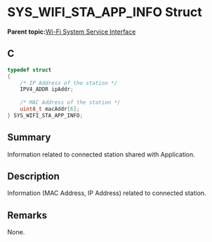 # SYS\_WIFI\_STA\_APP\_INFO Struct

**Parent topic:**[Wi-Fi System Service Interface](GUID-B9C73D51-5039-4573-A452-176603C18703.md)

## C

```c
typedef struct
{
    /* IP Address of the station */
    IPV4_ADDR ipAddr;
    
    /* MAC Address of the station */
    uint8_t macAddr[6];
} SYS_WIFI_STA_APP_INFO;

```

## Summary

Information related to connected station shared with Application.

## Description

Information \(MAC Address, IP Address\) related to connected station.

## Remarks

None.

